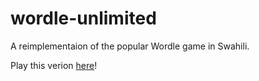 # wordle-unlimited
A reimplementaion of the popular Wordle game in Swahili. 

Play this verion [here](https://scveatch.github.io/swahili_wordle/)!

